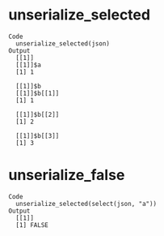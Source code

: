 # unserialize_selected

    Code
      unserialize_selected(json)
    Output
      [[1]]
      [[1]]$a
      [1] 1
      
      [[1]]$b
      [[1]]$b[[1]]
      [1] 1
      
      [[1]]$b[[2]]
      [1] 2
      
      [[1]]$b[[3]]
      [1] 3
      
      
      

# unserialize_false

    Code
      unserialize_selected(select(json, "a"))
    Output
      [[1]]
      [1] FALSE
      

